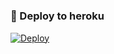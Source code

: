 #

### 🚀 Deploy to heroku
[![Deploy](https://www.herokucdn.com/deploy/button.svg)](https://heroku.com/deploy?template=https://github.com/Toxictelegram/MEMBER-TAG)

 
